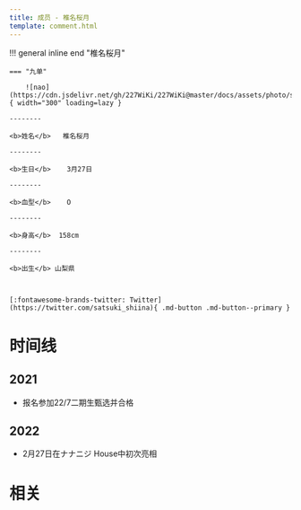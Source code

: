 ```yaml
---
title: 成员 - 椎名桜月
template: comment.html
---
```


!!! general inline end "椎名桜月"

    === "九单"

        ![nao](https://cdn.jsdelivr.net/gh/227WiKi/227WiKi@master/docs/assets/photo/satsuki/9th.jpg){ width="300" loading=lazy }

    --------

    <b>姓名</b>   椎名桜月

    --------

    <b>生日</b>    3月27日

    --------

    <b>血型</b>    O

    --------

    <b>身高</b>  158cm

    --------

    <b>出生</b> 山梨県

  

    [:fontawesome-brands-twitter: Twitter](https://twitter.com/satsuki_shiina){ .md-button .md-button--primary }

# 时间线
## 2021 

- 报名参加22/7二期生甄选并合格

## 2022

- 2月27日在ナナニジ House中初次亮相

# 相关
